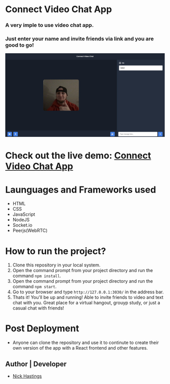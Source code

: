 # Connect Video Chat App

### A very imple to use video chat app.
### Just enter your name and invite friends via link and you are good to go!

![IMG](./video-chat.png)

# Check out the live demo: [Connect Video Chat App](https://connect-video-app-chat.herokuapp.com/c59b8d47-07fd-47c8-831c-1bc38e669130)


# Launguages and Frameworks used

* HTML
* CSS
* JavaScript
* NodeJS  
* Socket.io 
* Peerjs(WebRTC)

# How to run the project?

1. Clone this repository in your local system.
2. Open the command prompt from your project directory and run the command `npm install`.
3. Open the command prompt from your project directory and run the command `npm start`.
4. Go to your browser and type `http://127.0.0.1:3030/` in the address bar.
5. Thats it! You'll be up and running! Able to invite friends to video and text chat with you. Great place for a virtual hangout, grouyp study, or just a casual chat with friends!

# Post Deployment

* Anyone can clone the repository and use it to continute to create their own version of the app with a React frontend and other features.

## Author | Developer

- [Nick Hastings](https://nhastings1.github.io/Nick-Hastings-React-Portfolio/)

